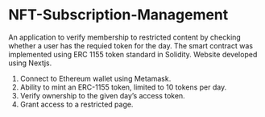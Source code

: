# NFT-Subscription-Management

An application to verify membership to restricted content by checking whether a user has the requied token for the day.
The smart contract was implemented using ERC 1155 token standard in Solidity. Website developed using Nextjs.

1. Connect to Ethereum wallet using Metamask.
2. Ability to mint an ERC-1155 token, limited to 10 tokens per day.
3. Verify ownership to the given day’s access token.
4. Grant access to a restricted page.
